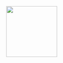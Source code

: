 <div align="center"> <img height="137px" src="https://github-readme-stats.vercel.app/api?username=gongjuecloak&hide_title=true&hide_border=true&show_icons=trueline_height=21&text_color=000&icon_color=000&theme=graywhite" /> </div>
